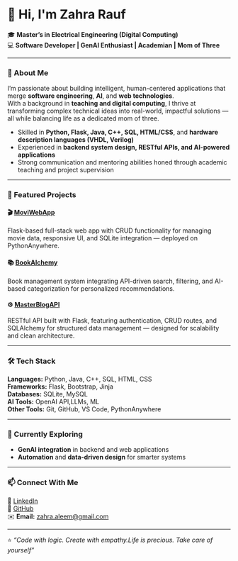 # 👋 Hi, I'm Zahra Rauf  

🎓 **Master’s in Electrical Engineering (Digital Computing)**  
💻 **Software Developer | GenAI Enthusiast | Academian | Mom of Three**  

---

### 🚀 About Me  
I’m passionate about building intelligent, human-centered applications that merge **software engineering**, **AI**, and **web technologies**.  
With a background in **teaching and digital computing**, I thrive at transforming complex technical ideas into real-world, impactful solutions — all while balancing life as a dedicated mom of three.  

- Skilled in **Python, Flask, Java, C++, SQL, HTML/CSS**, and **hardware description languages (VHDL, Verilog)**  
- Experienced in **backend system design, RESTful APIs, and AI-powered applications**  
- Strong communication and mentoring abilities honed through academic teaching and project supervision  

---

### 🧩 Featured Projects  

#### 🎬 [MoviWebApp](https://github.com/Edwizio/MoviWebApp)  
Flask-based full-stack web app with CRUD functionality for managing movie data, responsive UI, and SQLite integration — deployed on PythonAnywhere.

#### 📚 [BookAlchemy](https://github.com/Edwizio/BookAlchemy)  
Book management system integrating API-driven search, filtering, and AI-based categorization for personalized recommendations.

#### ⚙️ [MasterBlogAPI](https://github.com/Edwizio/MasterBlogAPI)  
RESTful API built with Flask, featuring authentication, CRUD routes, and SQLAlchemy for structured data management — designed for scalability and clean architecture.

---

### 🛠️ Tech Stack  

**Languages:** Python, Java, C++, SQL, HTML, CSS  
**Frameworks:** Flask, Bootstrap, Jinja  
**Databases:** SQLite, MySQL  
**AI Tools:** OpenAI API,LLMs, ML  
**Other Tools:** Git, GitHub, VS Code, PythonAnywhere 

---

### 🌱 Currently Exploring  
- **GenAI integration** in backend and web applications  
- **Automation** and **data-driven design** for smarter systems  

---

### 📫 Connect With Me  
💼 [LinkedIn](https://www.linkedin.com/in/zahra-rauf-11994589)  
🧠 [GitHub](https://github.com/Edwizio)  
✉️ **Email:** zahra.aleem@gmail.com  

---

⭐️ *“Code with logic. Create with empathy.Life is precious. Take care of yourself”*  
